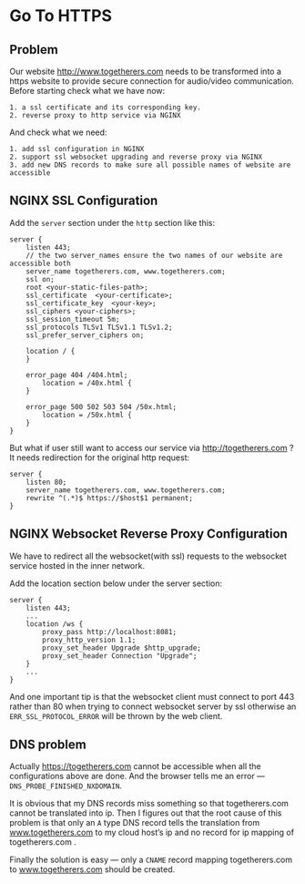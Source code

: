# Go To HTTPS
## Problem
Our website http://www.togetherers.com needs to be transformed into a https website to provide secure connection for audio/video communication. 
Before starting check what we have now:
```
1. a ssl certificate and its corresponding key.
2. reverse proxy to http service via NGINX 
```

And check what we need:
```
1. add ssl configuration in NGINX
2. support ssl websocket upgrading and reverse proxy via NGINX
3. add new DNS records to make sure all possible names of website are accessible
```

## NGINX SSL Configuration
Add the `server` section  under the `http` section like this:
```
server {
	listen 443;
	// the two server_names ensure the two names of our website are accessible both
	server_name togetherers.com, www.togetherers.com;
	ssl on;
	root <your-static-files-path>;
	ssl_certificate  <your-certificate>;
	ssl_certificate_key  <your-key>;
	ssl_ciphers <your-ciphers>;
	ssl_session_timeout 5m;
	ssl_protocols TLSv1 TLSv1.1 TLSv1.2;
	ssl_prefer_server_ciphers on;

	location / {
	}

	error_page 404 /404.html;
		location = /40x.html {
	}

	error_page 500 502 503 504 /50x.html;
		location = /50x.html {
	}
}
```

But what if user still want to access our service via http://togetherers.com ?
It needs redirection for the original http request:
```
server {
	listen 80;
	server_name togetherers.com, www.togetherers.com;
	rewrite ^(.*)$ https://$host$1 permanent;
}
```

## NGINX Websocket Reverse Proxy Configuration
We have to redirect all the websocket(with ssl) requests to the websocket service hosted in the inner network.

Add the location section below under the server section:
```
server {
	listen 443;
	...
	location /ws {
		proxy_pass http://localhost:8081;
		proxy_http_version 1.1;
		proxy_set_header Upgrade $http_upgrade;
		proxy_set_header Connection "Upgrade";
	}
	...
}
``` 

And one important tip is that the websocket client must connect to port 443 rather than 80 when trying to connect websocket server by ssl otherwise an `ERR_SSL_PROTOCOL_ERROR` will be thrown by the web client.

## DNS problem
Actually https://togetherers.com cannot be accessible when all the configurations above are done. And the browser tells me an error —`DNS_PROBE_FINISHED_NXDOMAIN`.

It is obvious that my DNS records miss something so that togetherers.com cannot be translated into ip. Then I figures out that the root cause of this problem is that  only an `A` type DNS record tells the translation from www.togetherers.com to my cloud host’s ip and no record for ip mapping of togetherers.com .

Finally the solution is easy — only a  `CNAME` record mapping togetherers.com to www.togetherers.com should be created.
